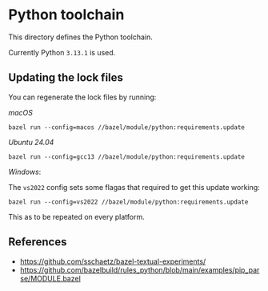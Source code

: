 # Python toolchain

This directory defines the Python toolchain.

Currently Python `3.13.1` is used.

## Updating the lock files

You can regenerate the lock files by running:

*macOS*

```shell
bazel run --config=macos //bazel/module/python:requirements.update
```

*Ubuntu 24.04*

```shell
bazel run --config=gcc13 //bazel/module/python:requirements.update
```

*Windows*:

The `vs2022` config sets some flagas that required to get this update working:

```shell
bazel run --config=vs2022 //bazel/module/python:requirements.update
```

This as to be repeated on every platform.

## References

- https://github.com/sschaetz/bazel-textual-experiments/
- https://github.com/bazelbuild/rules_python/blob/main/examples/pip_parse/MODULE.bazel
